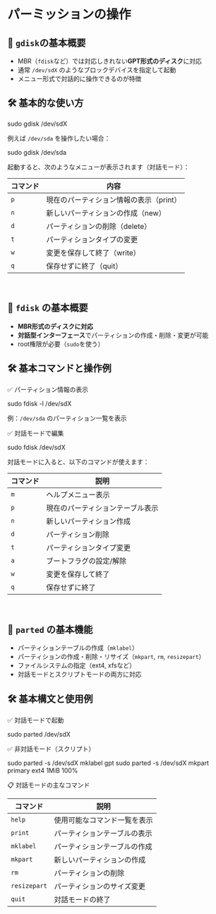 # パーミッションの操作

## 🧠 `gdisk`の基本概要

-   MBR（`fdisk`など）では対応しきれない**GPT形式のディスク**に対応
-   通常 `/dev/sdX` のようなブロックデバイスを指定して起動
-   メニュー形式で対話的に操作できるのが特徴

## 🛠 基本的な使い方

sudo gdisk /dev/sdX

例えば `/dev/sda` を操作したい場合：

sudo gdisk /dev/sda

起動すると、次のようなメニューが表示されます（対話モード）：

| コマンド | 内容 | 
|-----------------|-----------------|
| `p` | 現在のパーティション情報の表示（print）|
| `n` | 新しいパーティションの作成（new）|
| `d` | パーティションの削除（delete）|
| `t` | パーティションタイプの変更 |
| `w` | 変更を保存して終了（write）|
| `q` | 保存せずに終了（quit）|

<br>

## 🧠 `fdisk` の基本概要

-   **MBR形式のディスクに対応**
-   **対話型インターフェース**でパーティションの作成・削除・変更が可能
-   root権限が必要（`sudo`を使う）

## 🛠 基本コマンドと操作例

✅ パーティション情報の表示

sudo fdisk -l /dev/sdX

例：`/dev/sda` のパーティション一覧を表示

✅ 対話モードで編集

sudo fdisk /dev/sdX

対話モードに入ると、以下のコマンドが使えます：

| コマンド | 説明 |
|-----------|-----------------|
| `m` | ヘルプメニュー表示 |
| `p` | 現在のパーティションテーブル表示 |
| `n` | 新しいパーティション作成 |
| `d` | パーティション削除 |
| `t` | パーティションタイプ変更 |
| `a` | ブートフラグの設定/解除 |
| `w` | 変更を保存して終了 |
| `q` | 保存せずに終了 |

<br>

## 🧰 `parted` の基本機能

-   パーティションテーブルの作成（`mklabel`）
-   パーティションの作成・削除・リサイズ（`mkpart`, `rm`, `resizepart`）
-   ファイルシステムの指定（ext4, xfsなど）
-   対話モードとスクリプトモードの両方に対応

## 🛠 基本構文と使用例

✅ 対話モードで起動

sudo parted /dev/sdX

✅ 非対話モード（スクリプト）

sudo parted -s /dev/sdX mklabel gpt sudo parted -s /dev/sdX mkpart primary ext4 1MiB 100%

📋 対話モードの主なコマンド

| コマンド | 説明 |
|-----------------|----------------|
| `help` | 使用可能なコマンド一覧を表示 |
| `print` | パーティションテーブルの表示 |
| `mklabel` | パーティションテーブルの作成 |
| `mkpart` | 新しいパーティションの作成 |
| `rm`| パーティションの削除 |
| `resizepart` | パーティションのサイズ変更 |
| `quit` | 対話モードの終了 |
